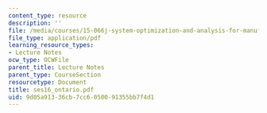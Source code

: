 ```yaml
---
content_type: resource
description: ''
file: /media/courses/15-066j-system-optimization-and-analysis-for-manufacturing-summer-2003/9d05a91336cb7cc6050091355bb7f4d1_ses16_ontario.pdf
file_type: application/pdf
learning_resource_types:
- Lecture Notes
ocw_type: OCWFile
parent_title: Lecture Notes
parent_type: CourseSection
resourcetype: Document
title: ses16_ontario.pdf
uid: 9d05a913-36cb-7cc6-0500-91355bb7f4d1
---
```

